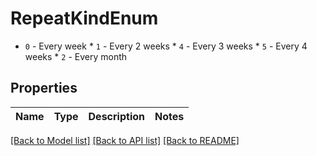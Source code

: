 # RepeatKindEnum

* `0` - Every week * `1` - Every 2 weeks * `4` - Every 3 weeks * `5` - Every 4 weeks * `2` - Every month

## Properties
Name | Type | Description | Notes
------------ | ------------- | ------------- | -------------

[[Back to Model list]](../README.md#documentation-for-models) [[Back to API list]](../README.md#documentation-for-api-endpoints) [[Back to README]](../README.md)


